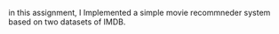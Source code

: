 in this assignment, I Implemented a simple movie recommneder system based on two datasets of IMDB. 
